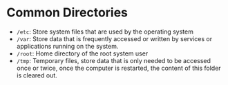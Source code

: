 # Common Directories

* `/etc`: Store system files that are used by the operating system
* `/var`: Store data that is frequently accessed or written by services or applications running on the system.
* `/root`: Home directory of the root system user
* `/tmp`: Temporary files, store data that is only needed to be accessed once or twice, once the computer is restarted, the content of this folder is cleared out.
